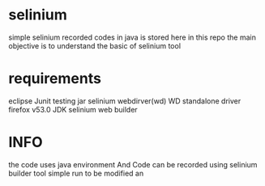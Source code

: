 # selinium
simple selinium recorded codes in java is stored here in this repo
the main objective is to understand the basic of selinium tool

# requirements
eclipse
Junit testing jar
selinium webdirver(wd)
WD standalone driver
firefox v53.0
JDK
selinium web builder

# INFO
the code uses java environment
And Code can be recorded using selinium builder tool
simple  run to be modified an 
